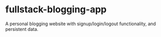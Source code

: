 # fullstack-blogging-app
A personal blogging website with signup/login/logout functionality, and persistent data. 

